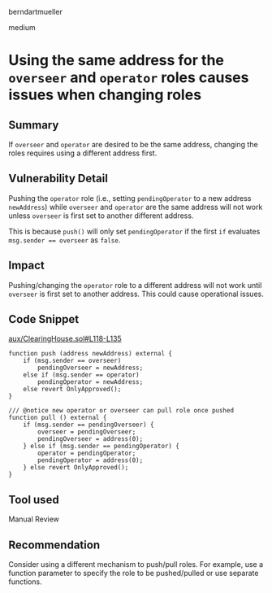 berndartmueller

medium

# Using the same address for the `overseer` and `operator` roles causes issues when changing roles

## Summary

If `overseer` and `operator` are desired to be the same address, changing the roles requires using a different address first.

## Vulnerability Detail

Pushing the `operator` role (i.e., setting `pendingOperator` to a new address `newAddress`) while `overseer` and `operator` are the same address will not work unless `overseer` is first set to another different address.

This is because `push()` will only set `pendingOperator` if the first `if` evaluates `msg.sender == overseer` as `false`.

## Impact

Pushing/changing the `operator` role to a different address will not work until `overseer` is first set to another address. This could cause operational issues.

## Code Snippet

[aux/ClearingHouse.sol#L118-L135](https://github.com/sherlock-audit/2023-01-cooler/blob/main/src/aux/ClearingHouse.sol#L118-L135)

```solidity
function push (address newAddress) external {
    if (msg.sender == overseer)
        pendingOverseer = newAddress;
    else if (msg.sender == operator)
        pendingOperator = newAddress;
    else revert OnlyApproved();
}

/// @notice new operator or overseer can pull role once pushed
function pull () external {
    if (msg.sender == pendingOverseer) {
        overseer = pendingOverseer;
        pendingOverseer = address(0);
    } else if (msg.sender == pendingOperator) {
        operator = pendingOperator;
        pendingOperator = address(0);
    } else revert OnlyApproved();
}
```

## Tool used

Manual Review

## Recommendation

Consider using a different mechanism to push/pull roles. For example, use a function parameter to specify the role to be pushed/pulled or use separate functions.
